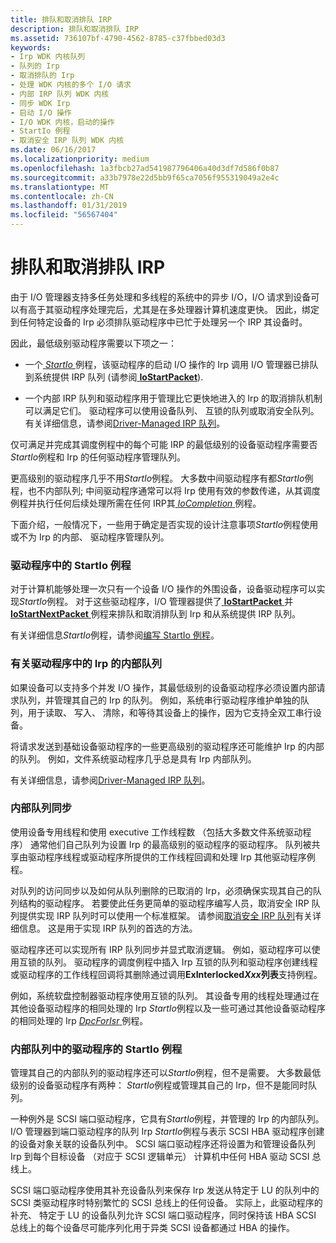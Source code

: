 ```yaml
---
title: 排队和取消排队 IRP
description: 排队和取消排队 IRP
ms.assetid: 736107bf-4790-4562-8785-c37fbbed03d3
keywords:
- Irp WDK 内核队列
- 队列的 Irp
- 取消排队的 Irp
- 处理 WDK 内核的多个 I/O 请求
- 内部 IRP 队列 WDK 内核
- 同步 WDK Irp
- 启动 I/O 操作
- I/O WDK 内核，启动的操作
- StartIo 例程
- 取消安全 IRP 队列 WDK 内核
ms.date: 06/16/2017
ms.localizationpriority: medium
ms.openlocfilehash: 1a3fbcb27ad541987796406a40d3df7d586f0b87
ms.sourcegitcommit: a33b7978e22d5bb9f65ca7056f955319049a2e4c
ms.translationtype: MT
ms.contentlocale: zh-CN
ms.lasthandoff: 01/31/2019
ms.locfileid: "56567404"
---
```

# <a name="queuing-and-dequeuing-irps"></a>排队和取消排队 IRP





由于 I/O 管理器支持多任务处理和多线程的系统中的异步 I/O，I/O 请求到设备可以有高于其驱动程序处理完后，尤其是在多处理器计算机速度更快。 因此，绑定到任何特定设备的 Irp 必须排队驱动程序中已忙于处理另一个 IRP 其设备时。

因此，最低级别驱动程序需要以下项之一：

-   一个[ *StartIo* ](https://msdn.microsoft.com/library/windows/hardware/ff563858)例程，该驱动程序的启动 I/O 操作的 Irp 调用 I/O 管理器已排队到系统提供 IRP 队列 (请参阅[ **IoStartPacket**](https://msdn.microsoft.com/library/windows/hardware/ff550370)).

-   一个内部 IRP 队列和驱动程序用于管理比它更快地进入的 Irp 的取消排队机制可以满足它们。 驱动程序可以使用设备队列、 互锁的队列或取消安全队列。 有关详细信息，请参阅[Driver-Managed IRP 队列](driver-managed-irp-queues.md)。

仅可满足并完成其调度例程中的每个可能 IRP 的最低级别的设备驱动程序需要否*StartIo*例程和 Irp 的任何驱动程序管理队列。

更高级别的驱动程序几乎不用*StartIo*例程。 大多数中间驱动程序有都*StartIo*例程，也不内部队列; 中间驱动程序通常可以将 Irp 使用有效的参数传递，从其调度例程并执行任何后续处理所需在任何 IRP其[ *IoCompletion* ](https://msdn.microsoft.com/library/windows/hardware/ff548354)例程。

下面介绍，一般情况下，一些用于确定是否实现的设计注意事项*StartIo*例程使用或不为 Irp 的内部、 驱动程序管理队列。

### <a name="startio-routines-in-drivers"></a>驱动程序中的 StartIo 例程

对于计算机能够处理一次只有一个设备 I/O 操作的外围设备，设备驱动程序可以实现*StartIo*例程。 对于这些驱动程序，I/O 管理器提供了[ **IoStartPacket** ](https://msdn.microsoft.com/library/windows/hardware/ff550370)并[ **IoStartNextPacket** ](https://msdn.microsoft.com/library/windows/hardware/ff550358)例程来排队和取消排队到 Irp 和从系统提供 IRP 队列。

有关详细信息*StartIo*例程，请参阅[编写 StartIo 例程](writing-a-startio-routine.md)。

### <a name="internal-queues-for-irps-in-drivers"></a>有关驱动程序中的 Irp 的内部队列

如果设备可以支持多个并发 I/O 操作，其最低级别的设备驱动程序必须设置内部请求队列，并管理其自己的 Irp 的队列。 例如，系统串行驱动程序维护单独的队列，用于读取、 写入、 清除，和等待其设备上的操作，因为它支持全双工串行设备。

将请求发送到基础设备驱动程序的一些更高级别的驱动程序还可能维护 Irp 的内部的队列。 例如，文件系统驱动程序几乎总是具有 Irp 内部队列。

有关详细信息，请参阅[Driver-Managed IRP 队列](driver-managed-irp-queues.md)。

### <a name="internal-queue-synchronization"></a>内部队列同步

使用设备专用线程和使用 executive 工作线程数 （包括大多数文件系统驱动程序） 通常他们自己队列为设置 Irp 的最高级别的驱动程序的驱动程序。 队列被共享由驱动程序线程或驱动程序所提供的工作线程回调和处理 Irp 其他驱动程序例程。

对队列的访问同步以及如何从队列删除的已取消的 Irp，必须确保实现其自己的队列结构的驱动程序。 若要使此任务更简单的驱动程序编写人员，取消安全 IRP 队列提供实现 IRP 队列时可以使用一个标准框架。 请参阅[取消安全 IRP 队列](cancel-safe-irp-queues.md)有关详细信息。 这是用于实现 IRP 队列的首选的方法。

驱动程序还可以实现所有 IRP 队列同步并显式取消逻辑。 例如，驱动程序可以使用互锁的队列。 驱动程序的调度例程中插入 Irp 互锁的队列和驱动程序创建线程或驱动程序的工作线程回调将其删除通过调用**ExInterlocked*Xxx*列表**支持例程。

例如，系统软盘控制器驱动程序使用互锁的队列。 其设备专用的线程处理通过在其他设备驱动程序的相同处理的 Irp *StartIo*例程以及一些可通过其他设备驱动程序的相同处理的 Irp [ *DpcForIsr* ](https://msdn.microsoft.com/library/windows/hardware/ff544079)例程。

### <a name="internal-queues-with-startio-routines-in-drivers"></a>内部队列中的驱动程序的 StartIo 例程

管理其自己的内部队列的驱动程序还可以*StartIo*例程，但不是需要。 大多数最低级别的设备驱动程序有两种： *StartIo*例程或管理其自己的 Irp，但不是能同时队列。

一种例外是 SCSI 端口驱动程序，它具有*StartIo*例程，并管理的 Irp 的内部队列。 I/O 管理器到端口驱动程序的队列 Irp *StartIo*例程与表示 SCSI HBA 驱动程序创建的设备对象关联的设备队列中。 SCSI 端口驱动程序还将设置为和管理设备队列 Irp 到每个目标设备 （对应于 SCSI 逻辑单元） 计算机中任何 HBA 驱动 SCSI 总线上。

SCSI 端口驱动程序使用其补充设备队列来保存 Irp 发送从特定于 LU 的队列中的 SCSI 类驱动程序时特别繁忙的 SCSI 总线上的任何设备。 实际上，此驱动程序的补充、 特定于 LU 的设备队列允许 SCSI 端口驱动程序，同时保持该 HBA SCSI 总线上的每个设备尽可能序列化用于异类 SCSI 设备都通过 HBA 的操作。

 

 





